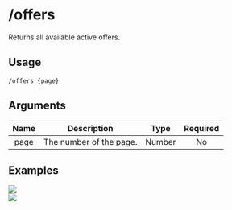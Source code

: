 # /offers

Returns all available active offers.

## Usage

```
/offers {page}
```

## Arguments

| Name | Description             | Type   | Required |
| :--: | :---------------------: | :----: | :------: |
| page | The number of the page. | Number | No       |

## Examples

<img src="https://github.com/xNickyDev/Forkman/assets/111157596/9840497a-9db0-400a-80f8-1559c4195d9c" class="rounded-corners">\
<img src="https://github.com/xNickyDev/Forkman/assets/111157596/8ea11b3d-5e7c-4c01-9ef6-5bada5f3c04e" class="rounded-corners">